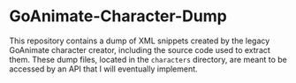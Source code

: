 # GoAnimate-Character-Dump
This repository contains a dump of XML snippets created by the legacy GoAnimate character creator, including the source code used to extract them.  These dump files, located in the `characters` directory, are meant to be accessed by an API that I will eventually implement. 
